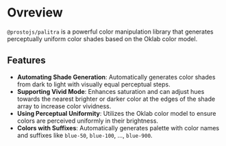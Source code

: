 # Ovreview

`@prostojs/palitra` is a powerful color manipulation library that generates perceptually uniform color shades based on the Oklab color model.

## Features

- **Automating Shade Generation**: Automatically generates color shades from dark to light with visually equal perceptual steps.
- **Supporting Vivid Mode**: Enhances saturation and can adjust hues towards the nearest brighter or darker color at the edges of the shade array to increase color vividness.
- **Using Perceptual Uniformity**: Utilizes the Oklab color model to ensure colors are perceived uniformly in their brightness.
- **Colors with Suffixes**: Automatically generates palette with color names and suffixes like `blue-50`, `blue-100`, ..., `blue-900`.
